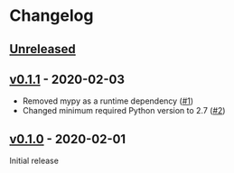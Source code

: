 # Changelog

## [Unreleased]

## [v0.1.1] - 2020-02-03

- Removed mypy as a runtime dependency ([#1](https://github.com/westphahl/konverter/issues/1))
- Changed minimum required Python version to 2.7 ([#2](https://github.com/westphahl/konverter/issues/2))

## [v0.1.0] - 2020-02-01

Initial release

[unreleased]: https://github.com/westphahl/konverter/compare/v0.1.1...HEAD
[v0.1.1]: https://github.com/westphahl/konverter/compare/v0.1.0...v0.1.1
[v0.1.0]: https://github.com/westphahl/konverter/releases/tag/v0.1.0
